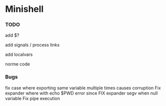 # Minishell

### TODO


add $?

add signals / process links

add localvars

norme code


### Bugs
fix case where exporting same variable multiple times causes corruption
Fix expander where with echo $PWD error since FIX expander segv when null variable
Fix pipe  execution

